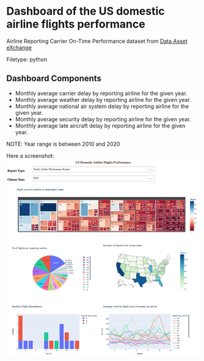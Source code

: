 # Dashboard of the US domestic airline flights performance

Airline Reporting Carrier On-Time Performance dataset from [Data Asset eXchange](https://developer.ibm.com/exchanges/data?utm_medium=Exinfluencer&utm_source=Exinfluencer&utm_content=000026UJ&utm_term=10006555&utm_id=NA-SkillsNetwork-Channel-SkillsNetworkCoursesIBMDeveloperSkillsNetworkDV0101ENSkillsNetwork20297740-2021-01-01&cm_mmc=Email_Newsletter-_-Developer_Ed%2BTech-_-WW_WW-_-SkillsNetwork-Courses-IBMDeveloperSkillsNetwork-DV0101EN-SkillsNetwork-20297740&cm_mmca1=000026UJ&cm_mmca2=10006555&cm_mmca3=M12345678&cvosrc=email.Newsletter.M12345678&cvo_campaign=000026UJ)

Filetype: python

## Dashboard Components

<ul>
  <li> Monthly average carrier delay by reporting airline for the given year. </li>
  <li> Monthly average weather delay by reporting airline for the given year. </li>
  <li> Monthly average national air system delay by reporting airline for the given year. </li>
  <li> Monthly average security delay by reporting airline for the given year. </li>
  <li> Monthly average late aircraft delay by reporting airline for the given year. </li>
</ul>


NOTE: Year range is between 2010 and 2020

Here a screenshot:
![Alt text](/Screenshot.png?raw=true "Optional Title")
